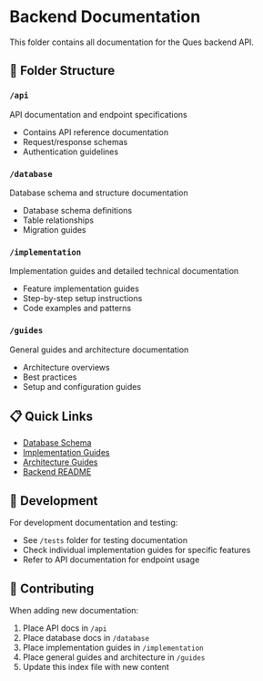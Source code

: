 # Backend Documentation

This folder contains all documentation for the Ques backend API.

## 📁 Folder Structure

### `/api`
API documentation and endpoint specifications
- Contains API reference documentation
- Request/response schemas
- Authentication guidelines

### `/database` 
Database schema and structure documentation
- Database schema definitions
- Table relationships
- Migration guides

### `/implementation`
Implementation guides and detailed technical documentation
- Feature implementation guides
- Step-by-step setup instructions
- Code examples and patterns

### `/guides`
General guides and architecture documentation  
- Architecture overviews
- Best practices
- Setup and configuration guides

## 📋 Quick Links

- [Database Schema](./database/DATABASE_SCHEMA_COMPLETE.md)
- [Implementation Guides](./implementation/)
- [Architecture Guides](./guides/)
- [Backend README](./README_NEW_BACKEND.md)

## 🔧 Development

For development documentation and testing:
- See `/tests` folder for testing documentation
- Check individual implementation guides for specific features
- Refer to API documentation for endpoint usage

## 📝 Contributing

When adding new documentation:
1. Place API docs in `/api`
2. Place database docs in `/database` 
3. Place implementation guides in `/implementation`
4. Place general guides and architecture in `/guides`
5. Update this index file with new content